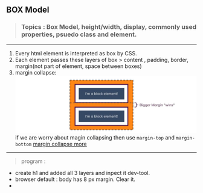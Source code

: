## BOX Model

> ### Topics :  Box Model, height/width, display, commonly used properties, psuedo class and element.
***

1. Every html element is interpreted as box by CSS.
2. Each element passes these layers of box >  content , padding, border, margin(not part of element, space between boxes)
3. margin collapse:
![img](https://github.com/lekhrajdinkar/css_html/blob/master/NOTES-CSS/assets/margin.JPG)
if we are worry about magin collapsing then use `margin-top` and `margin-bottom`
[margin collapse more](https://developer.mozilla.org/en-US/docs/Web/CSS/CSS_Box_Model/Mastering_margin_collapsing)

***
> program :
- create h1 and added all 3 layers and inpect it dev-tool.
- browser default : body has 8 px margin. Clear it.
- 
